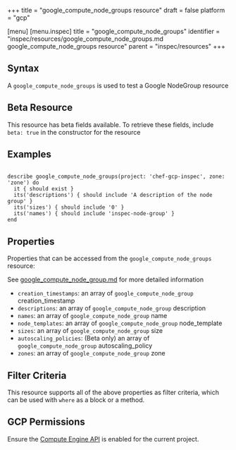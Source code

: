 +++
title = "google_compute_node_groups resource"
draft = false
platform = "gcp"

[menu]
  [menu.inspec]
    title = "google_compute_node_groups"
    identifier = "inspec/resources/google_compute_node_groups.md google_compute_node_groups resource"
    parent = "inspec/resources"
+++


## Syntax
A `google_compute_node_groups` is used to test a Google NodeGroup resource


## Beta Resource
This resource has beta fields available. To retrieve these fields, include `beta: true` in the constructor for the resource

## Examples
```

describe google_compute_node_groups(project: 'chef-gcp-inspec', zone: 'zone') do
  it { should exist }
  its('descriptions') { should include 'A description of the node group' }
  its('sizes') { should include '0' }
  its('names') { should include 'inspec-node-group' }
end
```

## Properties
Properties that can be accessed from the `google_compute_node_groups` resource:

See [google_compute_node_group.md](google_compute_node_group.md) for more detailed information
  * `creation_timestamps`: an array of `google_compute_node_group` creation_timestamp
  * `descriptions`: an array of `google_compute_node_group` description
  * `names`: an array of `google_compute_node_group` name
  * `node_templates`: an array of `google_compute_node_group` node_template
  * `sizes`: an array of `google_compute_node_group` size
  * `autoscaling_policies`: (Beta only) an array of `google_compute_node_group` autoscaling_policy
  * `zones`: an array of `google_compute_node_group` zone

## Filter Criteria
This resource supports all of the above properties as filter criteria, which can be used
with `where` as a block or a method.

## GCP Permissions

Ensure the [Compute Engine API](https://console.cloud.google.com/apis/library/compute.googleapis.com/) is enabled for the current project.
